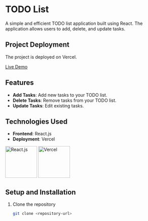 # TODO List

A simple and efficient TODO list application built using React. The application allows users to add, delete, and update tasks.

## Project Deployment

The project is deployed on Vercel.

[Live Demo](https://todo-list-kck9vluyc-amitsingh771087s-projects.vercel.app/)

## Features

- **Add Tasks**: Add new tasks to your TODO list.
- **Delete Tasks**: Remove tasks from your TODO list.
- **Update Tasks**: Edit existing tasks.

## Technologies Used

- **Frontend**: React.js
- **Deployment**: Vercel

<img src="https://upload.wikimedia.org/wikipedia/commons/a/a7/React-icon.svg" alt="React.js" width="100" height="100"> <img src="https://upload.wikimedia.org/wikipedia/commons/e/e0/Vercel_logo.svg" alt="Vercel" width="100" height="100">


## Setup and Installation

1. Clone the repository
   ```bash
   git clone <repository-url>
